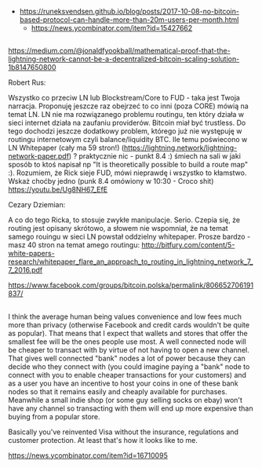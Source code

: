 - https://runeksvendsen.github.io/blog/posts/2017-10-08-no-bitcoin-based-protocol-can-handle-more-than-20m-users-per-month.html
  - https://news.ycombinator.com/item?id=15427662
  
##

https://medium.com/@jonaldfyookball/mathematical-proof-that-the-lightning-network-cannot-be-a-decentralized-bitcoin-scaling-solution-1b8147650800
  
Robert Rus:

Wszystko co przeciw LN lub Blockstream/Core to FUD - taka jest Twoja narracja. Proponuję jeszcze raz obejrzeć to co inni (poza CORE) mówią na temat LN. LN nie ma rozwiązanego problemu routingu, ten który działa w sieci internet działa na zaufaniu providerów. Bitcoin miał być trustless. Do tego dochodzi jeszcze dodatkowy problem, którego już nie występuję w routingu internetowym czyli balance/liquidity BTC. Ile temu poświecono w LN Whitepaper (cały ma 59 stron!)
(https://lightning.network/lightning-network-paper.pdf) ? praktycznie nic - punkt 8.4 :) śmiech na sali w jaki sposób to ktoś napisał np "It is theoretically possible to build a route map" :). Rozumiem, że Rick sieje FUD, mówi nieprawdę i wszystko to kłamstwo. Wskaż choćby jedno (punk 8.4 omówiony w 10:30 - Croco shit) https://youtu.be/Ug8NH67_EfE

Cezary Dziemian:

A co do tego Ricka, to stosuje zwykłe manipulacje. Serio. Czepia się, że routing jest opisany skrótowo, a słowem nie wspomniał, że na temat samego rouingu w sieci LN powstał oddzielny whitepaper. Prosze bardzo - masz 40 stron na temat amego routingu: http://bitfury.com/content/5-white-papers-research/whitepaper_flare_an_approach_to_routing_in_lightning_network_7_7_2016.pdf

https://www.facebook.com/groups/bitcoin.polska/permalink/806652706191837/

##

I think the average human being values convenience and low fees much more than privacy (otherwise Facebook and credit cards wouldn't be quite as popular). That means that I expect that wallets and stores that offer the smallest fee will be the ones people use most. A well connected node will be cheaper to transact with by virtue of not having to open a new channel.
That gives well connected "bank" nodes a lot of power because they can decide who they connect with (you could imagine paying a "bank" node to connect with you to enable cheaper transactions for your customers) and as a user you have an incentive to host your coins in one of these bank nodes so that it remains easily and cheaply available for purchases. Meanwhile a small indie shop (or some guy selling socks on ebay) won't have any channel so transacting with them will end up more expensive than buying from a popular store.

Basically you've reinvented Visa without the insurance, regulations and customer protection. At least that's how it looks like to me.

https://news.ycombinator.com/item?id=16710095